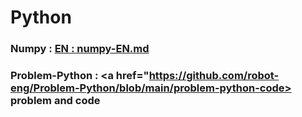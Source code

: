 # Python

### Numpy : <a href="https://github.com/robot-eng/Problem-Python/blob/main/Data-numpy/numpy-EN.md">EN : numpy-EN.md</a>

### Problem-Python : <a href="https://github.com/robot-eng/Problem-Python/blob/main/problem-python-code> problem and code</a>
